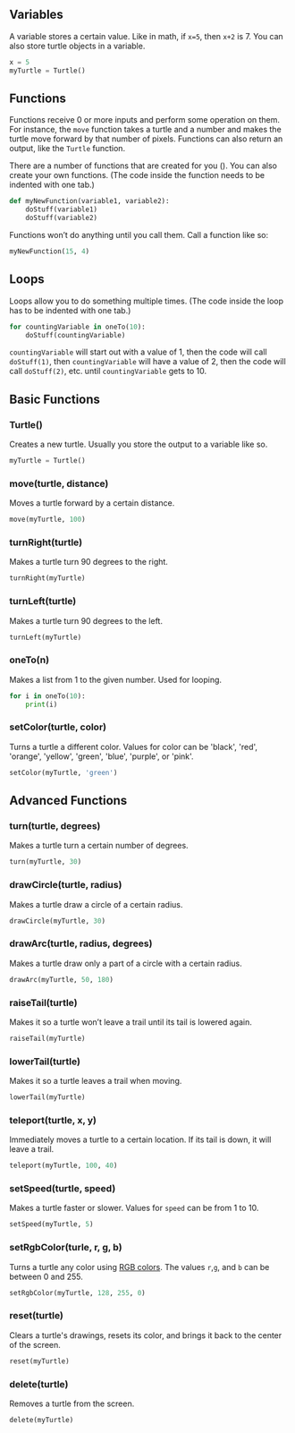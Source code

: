 ## Variables
A variable stores a certain value. Like in math, if `x=5`, then `x+2` is 7. You can also store turtle objects in a variable.
```python
x = 5
myTurtle = Turtle()
```


## Functions
Functions receive 0 or more inputs and perform some operation on them. For instance, the `move` function takes a turtle and a number and makes the turtle move forward by that number of pixels. Functions can also return an output, like the `Turtle` function.

There are a number of functions that are created for you (). You can also create your own functions. (The code inside the function needs to be indented with one tab.)

```python
def myNewFunction(variable1, variable2):
	doStuff(variable1)
	doStuff(variable2)
```

Functions won’t do anything until you call them. Call a function like so:
```python
myNewFunction(15, 4)
```


## Loops
Loops allow you to do something multiple times. (The code inside the loop has to be indented with one tab.)

```python
for countingVariable in oneTo(10):
	doStuff(countingVariable)
```

`countingVariable` will start out with a value of 1, then the code will call `doStuff(1)`, then `countingVariable` will have a value of 2, then the code will call `doStuff(2)`, etc. until `countingVariable` gets to 10.


## Basic Functions

### Turtle()
Creates a new turtle. Usually you store the output to a variable like so.
```python
myTurtle = Turtle()
```

### move(turtle, distance)
Moves a turtle forward by a certain distance.
```python
move(myTurtle, 100)
```

### turnRight(turtle)
Makes a turtle turn 90 degrees to the right.
```python
turnRight(myTurtle)
```

### turnLeft(turtle)
Makes a turtle turn 90 degrees to the left.
```python
turnLeft(myTurtle)
```

### oneTo(n)
Makes a list from 1 to the given number. Used for looping.
```python
for i in oneTo(10):
	print(i)
```

### setColor(turtle, color)
Turns a turtle a different color. Values for color can be 'black', 'red', 'orange', 'yellow', 'green', 'blue', 'purple', or 'pink'.
```python
setColor(myTurtle, 'green')
```


## Advanced Functions

### turn(turtle, degrees)
Makes a turtle turn a certain number of degrees.
```python
turn(myTurtle, 30)
```

### drawCircle(turtle, radius)
Makes a turtle draw a circle of a certain radius.
```python
drawCircle(myTurtle, 30)
```

### drawArc(turtle, radius, degrees)
Makes a turtle draw only a part of a circle with a certain radius.
```python
drawArc(myTurtle, 50, 180)
```

### raiseTail(turtle)
Makes it so a turtle won’t leave a trail until its tail is lowered again.
```python
raiseTail(myTurtle)
```

### lowerTail(turtle)
Makes it so a turtle leaves a trail when moving.
```python
lowerTail(myTurtle)
```

### teleport(turtle, x, y)
Immediately moves a turtle to a certain location. If its tail is down, it will leave a trail.
```python
teleport(myTurtle, 100, 40)
```

### setSpeed(turtle, speed)
Makes a turtle faster or slower. Values for `speed` can be from 1 to 10.
```python
setSpeed(myTurtle, 5)
```

### setRgbColor(turle, r, g, b)
Turns a turtle any color using [RGB colors](http://www.rapidtables.com/web/color/RGB_Color.htm). The values `r`,`g`, and `b` can be between 0 and 255.
```python
setRgbColor(myTurtle, 128, 255, 0)
```

### reset(turtle)
Clears a turtle's drawings, resets its color, and brings it back to the center of the screen.
```python
reset(myTurtle)
```

### delete(turtle)
Removes a turtle from the screen.
```python
delete(myTurtle)
```
